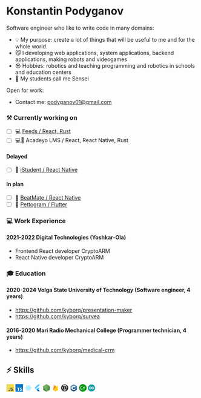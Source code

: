 # Konstantin Podyganov

Software engineer who like to write code in many domains:
- 💡 My purpose: create a lot of things that will be useful to me and for the whole world. 
- 😼 I developing web applications, system applications, backend applications, making robots and videogames
- 😎 Hobbies: robotics and teaching programming and robotics in schools and education centers 
- 🧩 My students call me Sensei

Open for work:
- Contact me: podyganov01@gmail.com

### ⚒️ Currently working on 

- [ ] 💻 [Feeds / React, Rust](https://github.com/kyborq/feeds-frontend)
- [ ] 💻📱 Acadeyo LMS / React, React Native, Rust

#### Delayed
- [ ] 📱 [iStudent / React Native](https://github.com/kyborq/iStudent)

#### In plan
- [ ] 📱 [BeatMate / React Native](https://github.com/kyborq/BeatMate)
- [ ] 📱 [Pettogram / Flutter](https://github.com/kyborq/Pettogram)

### 💻 Work Experience

#### 2021-2022 Digital Technologies (Yoshkar-Ola)

* Frontend React developer CryptoARM
* React Native developer CryptoARM

### 🎓 Education

#### 2020-2024 **Volga State University of Technology** (Software engineer, 4 years)

  * https://github.com/kyborq/presentation-maker
  * https://github.com/kyborq/survea
 
#### 2016-2020 **Mari Radio Mechanical College** (Programmer technician, 4 years)

  * https://github.com/kyborq/medical-crm

## ⚡ Skills

<code><img height="20" src="https://raw.githubusercontent.com/github/explore/80688e429a7d4ef2fca1e82350fe8e3517d3494d/topics/javascript/javascript.png"></code>
<code><img height="20" src="https://raw.githubusercontent.com/github/explore/80688e429a7d4ef2fca1e82350fe8e3517d3494d/topics/typescript/typescript.png"></code>
<code><img height="20" src="https://raw.githubusercontent.com/github/explore/80688e429a7d4ef2fca1e82350fe8e3517d3494d/topics/react/react.png"></code>
<code><img height="20" src="https://raw.githubusercontent.com/github/explore/80688e429a7d4ef2fca1e82350fe8e3517d3494d/topics/flutter/flutter.png"></code>
<code><img height="20" src="https://raw.githubusercontent.com/github/explore/80688e429a7d4ef2fca1e82350fe8e3517d3494d/topics/nodejs/nodejs.png"></code>
<code><img height="20" src="https://raw.githubusercontent.com/github/explore/80688e429a7d4ef2fca1e82350fe8e3517d3494d/topics/firebase/firebase.png"></code>
<code><img height="20" src="https://raw.githubusercontent.com/github/explore/80688e429a7d4ef2fca1e82350fe8e3517d3494d/topics/rust/rust.png"></code>
<code><img height="20" src="https://raw.githubusercontent.com/github/explore/80688e429a7d4ef2fca1e82350fe8e3517d3494d/topics/cpp/cpp.png"></code>
<code><img height="20" src="https://raw.githubusercontent.com/github/explore/80688e429a7d4ef2fca1e82350fe8e3517d3494d/topics/csharp/csharp.png"></code>
<code><img height="20" src="https://raw.githubusercontent.com/github/explore/80688e429a7d4ef2fca1e82350fe8e3517d3494d/topics/arduino/arduino.png"></code>
